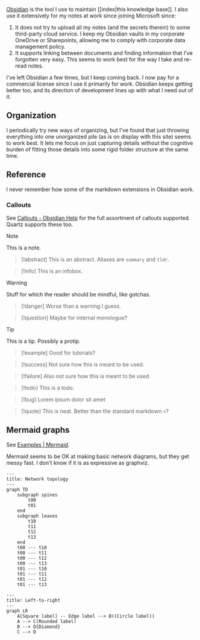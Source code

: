 [Obsidian](https://obsidian.md/) is the tool I use to maintain [[index|this knowledge base]]. I also use it extensively for my notes at work since joining Microsoft since:

1. It does not try to upload all my notes (and the secrets therein) to some third-party cloud service. I keep my Obsidian vaults in my corporate OneDrive or Sharepoints, allowing me to comply with corporate data management policy.
2. It supports linking between documents and finding information that I've forgotten very easy. This seems to work best for the way I take and re-read notes.

I've left Obsidian a few times, but I keep coming back. I now pay for a commercial license since I use it primarily for work. Obsidian keeps getting better too, and its direction of development lines up with what I need out of it.

## Organization

I periodically try new ways of organizing, but I've found that just throwing everything into one unorganized pile (as is on display with this site) seems to work best. It lets me focus on just capturing details without the cognitive burden of fitting those details into some rigid folder structure at the same time.

## Reference

I never remember how some of the markdown extensions in Obsidian work.

### Callouts

See [Callouts - Obsidian Help](https://help.obsidian.md/Editing+and+formatting/Callouts) for the full assortment of callouts supported. Quartz supports these too.

> [!note]
> This is a note.

> [!abstract]
> This is an abstract. Aliases are `summary` and `tldr`.

> [!info]
> This is an infobox.

> [!warning]
> Stuff for which the reader should be mindful, like gotchas.

> [!danger]
> Worse than a warning I guess.

> [!question]
> Maybe for internal monologue?

> [!tip]
> This is a tip. Possibly a protip.

> [!example]
> Good for tutorials?

> [!success]
> Not sure how this is meant to be used.

> [!failure]
> Also not sure how this is meant to be used.

> [!todo]
> This is a todo.

> [!bug]
> Lorem ipsum dolor sit amet

> [!quote]
> This is neat. Better than the standard markdown `>`?

## Mermaid graphs

See [Examples | Mermaid](https://mermaid.js.org/syntax/examples.html).

Mermaid seems to be OK at making basic network diagrams, but they get messy fast. I don't know if it is as expressive as graphviz.

```mermaid
---
title: Network topology
---
graph TD
	subgraph spines
		t00
	    t01
	end
	subgraph leaves
		t10
		t11
		t12
		t13
	end
	t00 --- t10
	t00 --- t11
	t00 --- t12
	t00 --- t13
	t01 --- t10
	t01 --- t11
	t01 --- t12
	t01 --- t13
```

```mermaid
---
title: Left-to-right
---
graph LR
    A[Square label] -- Edge label --> B((Circle label))
    A --> C(Rounded label)
    B --> D{Diamond}
    C --> D
```
